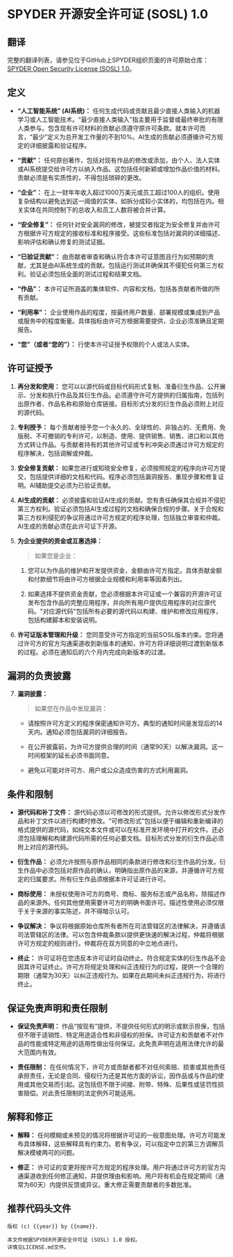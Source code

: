 # SPYDER 开源安全许可证 (SOSL) 1.0

## 翻译

完整的翻译列表，请参见位于GitHub上SPYDER组织页面的许可原始仓库：[SPYDER Open Security License (SOSL) 1.0](https://github.com/spyderorg/sosl)。

## 定义

- **“人工智能系统” (AI系统)：**
    任何生成代码或贡献且最少直接人类输入的机器学习或人工智能技术。“最少直接人类输入”指主要用于监督或最终审批的有限人类参与。包含现有许可材料的贡献必须遵守原许可条款。就本许可而言，“最少”定义为总开发工作量的不到10%。AI生成的贡献必须遵循许可方规定的详细披露和验证程序。

- **“贡献”：**
    任何原创著作，包括对现有作品的修改或添加，由个人、法人实体或AI系统提交给许可方以纳入作品。这包括任何新颖或增加作品价值的材料。贡献必须是有实质性的，不得包括琐碎的更改。

- **“企业”：**
    在上一财年年收入超过1000万美元或员工超过100人的组织。使用复杂结构以避免达到这一阈值的实体，如拆分成较小实体的，均包括在内。相关实体在共同控制下的总收入和员工人数将被合并计算。

- **“安全修复”：**
    任何针对安全漏洞的修改，被提交者指定为安全修复并由许可方根据许可方规定的接收标准和程序接受。这些标准包括对漏洞的详细描述、影响评估和确认修复的测试证据。

- **“已验证贡献”：**
    由贡献者审查和确认符合本许可证意图且行为如预期的贡献，尤其是由AI系统生成的贡献。包括运行测试并确保其不侵犯任何第三方权利。验证必须包括全面的测试过程和结果文档。

- **“作品”：**
    本许可证所涵盖的集体软件、内容和文档，包括各贡献者所做的所有贡献。

- **“利用率”：**
    企业使用作品的程度，按最终用户数量、部署规模或集成到产品或服务中的程度衡量。具体指标由许可方根据需要提供，企业必须准确且定期报告。

- **“您”（或者“您的”）：**
    行使本许可证授予权限的个人或法人实体。

## 许可证授予

1. **再分发和使用：**
    您可以以源代码或目标代码形式复制、准备衍生作品、公开展示、分发和执行作品及其衍生作品。必须遵守许可方提供的归属指南，包括列出原作者、作品名称和原始仓库链接。目标形式分发的衍生作品必须附上对应的源代码。

2. **专利授予：**
    每个贡献者授予您一个永久的、全球性的、非独占的、无费用、免版税、不可撤销的专利许可，以制造、使用、提供销售、销售、进口和以其他方式转让作品。与贡献者持有的其他许可证或专利冲突必须通过许可方规定的程序解决，包括调解或仲裁。

3. **安全修复贡献：**
    如果您进行或知晓安全修复，必须按照规定的程序向许可方提交，包括提供详细的文档和代码。程序必须包括漏洞报告、重现步骤和修复证明。AI辅助提交必须为已验证贡献。

4. **AI生成的贡献：**
    必须披露和验证AI生成的贡献。您有责任确保其合规并不侵犯第三方权利。验证必须包括AI生成过程的文档和确保合规的步骤。关于合规和第三方权利侵犯的争议将通过许可方规定的程序处理，包括独立审查和仲裁。AI生成的贡献必须在此许可证下开源。

5. **为企业提供的资金或互惠选择：**
    > 如果您是企业：

    1. 您可以为作品的维护和开发提供资金，金额由许可方指定。具体贡献金额和付款细节将由许可方根据企业规模和利用率等因素列出。

    2. 如果选择不提供资金贡献，您必须根据本许可证或一个兼容的开源许可证发布包含作品的完整应用程序，并向所有用户提供应用程序的对应源代码。"对应源代码"包括所有必要的源代码以构建、维护和修改应用程序，包括构建脚本和安装说明。

6. **许可证版本管理和升级：**
    您同意受许可方指定的当前SOSL版本约束。您将通过许可方的官方沟通渠道收到新版本的通知，许可方将详细说明过渡到新版本的过程。必须在通知后的六个月内完成向新版本的过渡。

## 漏洞的负责披露

7. **漏洞披露：**
    > 如果您在作品中发现漏洞：

    - 请按照许可方定义的程序保密通知许可方。典型的通知时间是发现后的14天内。通知必须包括漏洞的详细报告。

    - 在公开披露前，为许可方提供合理的时间（通常90天）以解决漏洞。这一时间框架的延长必须书面同意。

    - 避免以可能对许可方、用户或公众造成伤害的方式利用漏洞。

## 条件和限制

- **源代码和补丁文件：**
    源代码必须以可修改的形式提供。允许以修改形式分发作品和补丁文件以进行构建时修改。“可修改形式”包括以便于编辑和重新编译的格式提供的源代码，如纯文本文件或可以在标准开发环境中打开的文件。还必须包括理解和构建源代码所需的任何必要文档。目标形式分发的衍生作品必须附上对应的源代码。

- **衍生作品：**
    必须允许按照与原作品相同的条款进行修改和衍生作品的分发。衍生作品中必须包括对原作品的确认，明确指出原作品的来源，并遵循许可方规定的归属要求。所有衍生作品须根据本许可证进行许可。

- **商标使用：**
    未授权使用许可方的商号、商标、服务标志或产品名称，除描述作品的来源外。任何其他使用需要许可方的明确书面许可。描述性使用必须仅限于关于来源的事实陈述，并不得暗示认可。

- **争议解决：**
    争议将根据原始仓库所有者所在司法管辖区的法律解决，并遵循该司法管辖区的法律。可以包含仲裁条款以提供更快速的解决过程，仲裁将根据许可方规定的规则进行。仲裁将在双方同意的中立地点进行。

- **终止：**
    许可证将在您违反本许可证时自动终止。符合规定实体的衍生作品不会因其许可证终止。许可方将规定处理和纠正违规行为的过程，提供一个合理的期限（通常为30天）以纠正违规行为。如果在此期间未纠正违规行为，将进行终止。

## 保证免责声明和责任限制

- **保证免责声明：**
    作品“按现有”提供，不提供任何形式的明示或默示担保，包括但不限于适销性、特定用途适合性和非侵权的担保。许可证方和贡献者不对作品的性能或特定用途的适用性做出任何保证。此免责声明在适用法律允许的最大范围内有效。

- **责任限制：**
    在任何情况下，许可方或贡献者都不对任何索赔、损害或其他责任承担责任，无论是合同、侵权行为还是其他方面的诉讼，因作品或与作品的使用或其他交易而引起。这包括但不限于间接、附带、特殊、后果性或惩罚性损害赔偿。对此责任限制的法定例外可能适用。

## 解释和修正

- **解释：**
    任何模糊或未预见的情况将根据许可证的一般意图处理。许可方可能发布具体解释，这些解释具有约束力。若有争议，可以指定中立的第三方调解员解决模棱两可的问题。

- **修正：**
    许可证的变更将按许可方规定的程序处理。用户将通过许可方的官方沟通渠道收到任何修正通知，并提供理由和影响。用户将有机会在规定期间（通常为60天）内提供反馈或异议。重大修正需要贡献者的多数批准。

## 推荐代码头文件

```plaintext
版权 (c) {{year}} by {{name}}.

本文件根据SPYDER开源安全许可证 (SOSL) 1.0 授权。
详情见LICENSE.md文件。
```